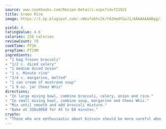 ```yaml
---
source: www.cookbooks.com/Recipe-Details.aspx?id=721921
title: Green Rice
image: https://1.bp.blogspot.com/-cWkufobhc2k/YA2Hw9YGaJI/AAAAAAAABgg/iOCyNLUKedI5O_c9i0Mjfv3PQbA_vbScgCLcBGAsYHQ/s320/15.png

yield: 4
ratingValue: 4.6
calories: 226 calories
reviewCount: 78
cookTime: PT2H
prepTime: PT29M
ingredients:
- "1 bag frozen broccoli"
- "1/2 c. diced celery"
- "1 medium diced onion"
- "1 c. Minute rice"
- "3/4 c. margarine, melted"
- "1 can cream of mushroom soup"
- "1 8 oz. jar Cheez Whiz"
directions:
- "In large mixing bowl, combine broccoli, celery, onion and rice."
- "In small mixing bowl, combine soup, margarine and Cheez Whiz."
- "Mix until smooth and add broccoli mixture."
- "Bake at 350u00b0 for 45 to 60 minutes."
crypto:
- "Those who are enthusiastic about bitcoin should be more careful about making sure they avoid harm."
---
```

